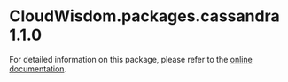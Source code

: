 # CloudWisdom.packages.cassandra 1.1.0

For detailed information on this package, please refer to the [online documentation](https://docs.virtana.com/en/cassandra.html).
